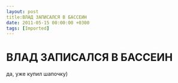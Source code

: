 ```yaml
---
layout: post
title:ВЛАД ЗАПИСАЛСЯ В БАССЕИН
date: 2011-05-15 00:00:00 +0300
tags: [Imported]
---
```

# ВЛАД ЗАПИСАЛСЯ В БАССЕИН

да, уже купил шапочку)